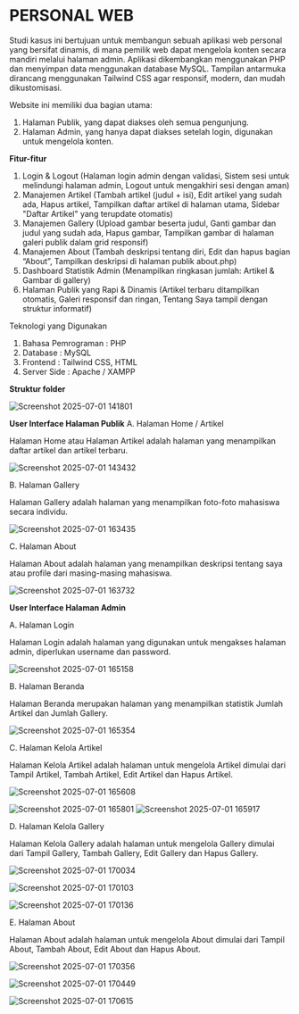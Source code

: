 # PERSONAL WEB

Studi kasus ini bertujuan untuk membangun sebuah aplikasi web personal yang bersifat dinamis, di mana pemilik web dapat mengelola konten secara mandiri melalui halaman admin. Aplikasi dikembangkan menggunakan PHP dan menyimpan data menggunakan database MySQL. Tampilan antarmuka dirancang menggunakan Tailwind CSS agar responsif, modern, dan mudah dikustomisasi.

Website ini memiliki dua bagian utama:

1. Halaman Publik, yang dapat diakses oleh semua pengunjung.
2. Halaman Admin, yang hanya dapat diakses setelah login, digunakan untuk mengelola konten.
   
**Fitur-fitur**

1. Login & Logout (Halaman login admin dengan validasi, Sistem sesi untuk melindungi halaman admin, Logout untuk mengakhiri sesi dengan aman)
2. Manajemen Artikel (Tambah artikel (judul + isi), Edit artikel yang sudah ada, Hapus artikel, Tampilkan daftar artikel di halaman utama, Sidebar "Daftar Artikel" yang terupdate otomatis)
3. Manajemen Gallery (Upload gambar beserta judul, Ganti gambar dan judul yang sudah ada, Hapus gambar, Tampilkan gambar di halaman galeri publik dalam grid responsif)
4. Manajemen About (Tambah deskripsi tentang diri, Edit dan hapus bagian “About”, Tampilkan deskripsi di halaman publik about.php)
5. Dashboard Statistik Admin (Menampilkan ringkasan jumlah: Artikel & Gambar di gallery)
6. Halaman Publik yang Rapi & Dinamis (Artikel terbaru ditampilkan otomatis, Galeri responsif dan ringan, Tentang Saya tampil dengan struktur informatif)

Teknologi yang Digunakan

1. Bahasa Pemrograman : PHP
2. Database : MySQL
3. Frontend : Tailwind CSS, HTML
4. Server Side : Apache / XAMPP

**Struktur folder**

![Screenshot 2025-07-01 141801](https://github.com/user-attachments/assets/040023b2-e895-4604-bd0f-2dfae553ee55)

**User Interface Halaman Publik**
A. Halaman Home / Artikel

Halaman Home atau Halaman Artikel adalah halaman yang menampilkan daftar artikel dan artikel terbaru.

![Screenshot 2025-07-01 143432](https://github.com/user-attachments/assets/c3ee0654-0113-4ed5-a23f-2ccc3dab7bf6)

B. Halaman Gallery

Halaman Gallery adalah halaman yang menampilkan foto-foto mahasiswa secara individu.

![Screenshot 2025-07-01 163435](https://github.com/user-attachments/assets/dfe4d127-3df0-48e0-af04-bcdd7ce786aa)

C. Halaman About

Halaman About adalah halaman yang menampilkan deskripsi tentang saya atau profile dari masing-masing mahasiswa.

![Screenshot 2025-07-01 163732](https://github.com/user-attachments/assets/2c8883ab-560f-4390-a658-42794dc10216)


**User Interface Halaman Admin**

A. Halaman Login

Halaman Login adalah halaman yang digunakan untuk mengakses halaman admin, diperlukan username dan password.

![Screenshot 2025-07-01 165158](https://github.com/user-attachments/assets/404d4962-9014-4961-ac90-a8bd45c1a12c)


B. Halaman Beranda

Halaman Beranda merupakan halaman yang menampilkan statistik Jumlah Artikel dan Jumlah Gallery.

![Screenshot 2025-07-01 165354](https://github.com/user-attachments/assets/610ec043-a8f2-4c7b-903d-a5633856e32e)


C. Halaman Kelola Artikel

Halaman Kelola Artikel adalah halaman untuk mengelola Artikel dimulai dari Tampil Artikel, Tambah Artikel, Edit Artikel dan Hapus Artikel.

![Screenshot 2025-07-01 165608](https://github.com/user-attachments/assets/35ec328b-b440-45a2-b26c-3520ac315f0e)

![Screenshot 2025-07-01 165801](https://github.com/user-attachments/assets/d4009e21-5c0c-4f9a-b636-fbcb17c5e2e2)
![Screenshot 2025-07-01 165917](https://github.com/user-attachments/assets/93c66ce9-abb3-49cb-b838-0def163b7961)

D. Halaman Kelola Gallery

Halaman Kelola Gallery adalah halaman untuk mengelola Gallery dimulai dari Tampil Gallery, Tambah Gallery, Edit Gallery dan Hapus Gallery.

![Screenshot 2025-07-01 170034](https://github.com/user-attachments/assets/7f341ef3-7fe2-471a-87a9-2c7b5c309537)

![Screenshot 2025-07-01 170103](https://github.com/user-attachments/assets/2111c8b7-8945-47ae-bdb8-11b08e2a98a1)

![Screenshot 2025-07-01 170136](https://github.com/user-attachments/assets/2b1d50c2-ddc4-491d-a94f-ea4d5dd46f91)

E. Halaman About

Halaman About adalah halaman untuk mengelola About dimulai dari Tampil About, Tambah About, Edit About dan Hapus About.

![Screenshot 2025-07-01 170356](https://github.com/user-attachments/assets/f6a1b5b4-a3c4-4ee1-a4c3-e12f06c9cb5d)

![Screenshot 2025-07-01 170449](https://github.com/user-attachments/assets/d1126be9-80c7-42a3-8e04-f1f004d27a0b)

![Screenshot 2025-07-01 170615](https://github.com/user-attachments/assets/755a2402-a310-44ef-8697-bf8fab619213)


